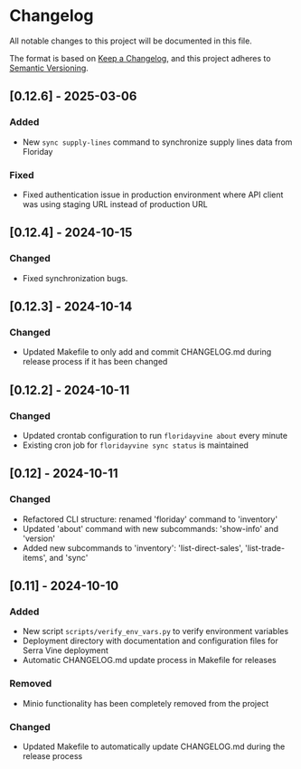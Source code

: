 # Changelog

All notable changes to this project will be documented in this file.

The format is based on [Keep a Changelog](https://keepachangelog.com/en/1.0.0/),
and this project adheres to [Semantic Versioning](https://semver.org/spec/v2.0.0.html).

## [0.12.6] - 2025-03-06

### Added

- New `sync supply-lines` command to synchronize supply lines data from Floriday

### Fixed

- Fixed authentication issue in production environment where API client was using staging URL instead of production URL

## [0.12.4] - 2024-10-15

### Changed

- Fixed synchronization bugs.

## [0.12.3] - 2024-10-14

### Changed

- Updated Makefile to only add and commit CHANGELOG.md during release process if it has been changed

## [0.12.2] - 2024-10-11

### Changed

- Updated crontab configuration to run `floridayvine about` every minute
- Existing cron job for `floridayvine sync status` is maintained

## [0.12] - 2024-10-11

### Changed

- Refactored CLI structure: renamed 'floriday' command to 'inventory'
- Updated 'about' command with new subcommands: 'show-info' and 'version'
- Added new subcommands to 'inventory': 'list-direct-sales', 'list-trade-items', and 'sync'

## [0.11] - 2024-10-10

### Added

- New script `scripts/verify_env_vars.py` to verify environment variables
- Deployment directory with documentation and configuration files for Serra Vine deployment
- Automatic CHANGELOG.md update process in Makefile for releases

### Removed

- Minio functionality has been completely removed from the project

### Changed

- Updated Makefile to automatically update CHANGELOG.md during the release process
